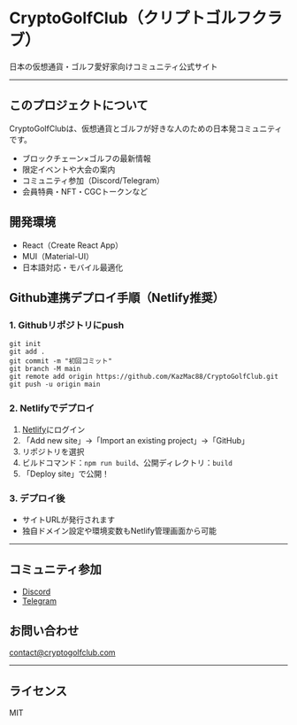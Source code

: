 # CryptoGolfClub（クリプトゴルフクラブ）

日本の仮想通貨・ゴルフ愛好家向けコミュニティ公式サイト

---

## このプロジェクトについて
CryptoGolfClubは、仮想通貨とゴルフが好きな人のための日本発コミュニティです。

- ブロックチェーン×ゴルフの最新情報
- 限定イベントや大会の案内
- コミュニティ参加（Discord/Telegram）
- 会員特典・NFT・CGCトークンなど

## 開発環境
- React（Create React App）
- MUI（Material-UI）
- 日本語対応・モバイル最適化

## Github連携デプロイ手順（Netlify推奨）

### 1. Githubリポジトリにpush

```
git init
git add .
git commit -m "初回コミット"
git branch -M main
git remote add origin https://github.com/KazMac88/CryptoGolfClub.git
git push -u origin main
```

### 2. Netlifyでデプロイ
1. [Netlify](https://app.netlify.com/)にログイン
2. 「Add new site」→「Import an existing project」→「GitHub」
3. リポジトリを選択
4. ビルドコマンド：`npm run build`、公開ディレクトリ：`build`
5. 「Deploy site」で公開！

### 3. デプロイ後
- サイトURLが発行されます
- 独自ドメイン設定や環境変数もNetlify管理画面から可能

---

## コミュニティ参加
- [Discord](https://discord.gg/cryptogolfclub)
- [Telegram](https://t.me/cryptogolfclub)

## お問い合わせ
contact@cryptogolfclub.com

---

## ライセンス
MIT
